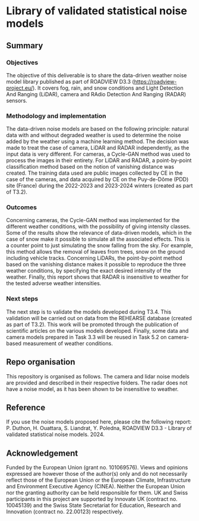 # Library of validated statistical noise models
## Summary
### Objectives
The objective of this deliverable is to share the data-driven weather noise model library published as part of ROADVIEW D3.3 (https://roadview-project.eu/). It covers fog, rain, and snow conditions and Light Detection And Ranging (LiDAR), camera and RAdio Detection And Ranging (RADAR) sensors.
### Methodology and implementation
The data-driven noise models are based on the following principle: natural data with and without degraded weather is used to determine the noise added by the weather using a machine learning method. The decision was made to treat the case of camera, LiDAR and RADAR independently, as the input data is very different. For cameras, a Cycle-GAN method was used to process the images in their entirety. For LiDAR and RADAR, a point-by-point classification method based on the notion of vanishing distance was created. The training data used are public images collected by CE in the case of the cameras, and data acquired by CE on the Puy-de-Dôme (PDD) site (France) during the 2022-2023 and 2023-2024 winters (created as part of T3.2).
### Outcomes
Concerning cameras, the Cycle-GAN method was implemented for the different weather conditions, with the possibility of giving intensity classes. Some of the results show the relevance of data-driven models, which in the case of snow make it possible to simulate all the associated effects. This is a counter point to just simulating the snow falling from the sky. For example, this method allows the removal of leaves from trees, snow on the ground including vehicle tracks. Concerning LiDARs, the point-by-point method based on the vanishing distance makes it possible to reproduce the three weather conditions, by specifying the exact desired intensity of the weather. Finally, this report shows that RADAR is insensitive to weather for the tested adverse weather intensities.
### Next steps
The next step is to validate the models developed during T3.4. This validation will be carried out on data from the REHEARSE database (created as part of T3.2). This work will be promoted through the publication of scientific articles on the various models developed. Finally, some data and camera models prepared in Task 3.3 will be reused in Task 5.2 on camera-based measurement of weather conditions.

## Repo organisation
This repository is organised as follows. The camera and lidar noise models are provided and described in their respective folders. The radar does not have a noise model, as it has been shown to be insensitive to weather.

## Reference
If you use the noise models proposed here, please cite the following report: 
P. Duthon, H. Ouattara, S. Liandrat, Y. Poledna, ROADVIEW D3.3 - Library of validated statistical noise models. 2024.

## Acknowledgement
Funded by the European Union (grant no. 101069576). Views and opinions expressed are however those of the author(s) only and do not necessarily reflect those of the European Union or the European Climate, Infrastructure and Environment Executive Agency (CINEA). Neither the European Union nor the granting authority can be held responsible for them. UK and Swiss participants in this project are supported by Innovate UK (contract no. 10045139) and the Swiss State Secretariat for Education, Research and Innovation (contract no. 22.00123) respectively.
